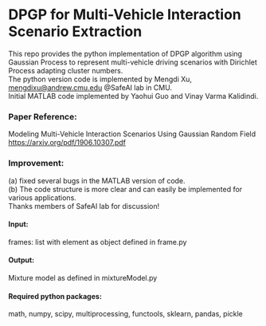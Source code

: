 # DPGP for Multi-Vehicle Interaction Scenario Extraction
This repo provides the python implementation of DPGP algorithm using Gaussian Process to represent multi-vehicle driving scenarios with Dirichlet Process adapting cluster numbers. <br>
The python version code is implemented by Mengdi Xu, mengdixu@andrew.cmu.edu @SafeAI lab in CMU. <br>
Initial MATLAB code implemented by Yaohui Guo and Vinay Varma Kalidindi. <br>

### Paper Reference:
Modeling Multi-Vehicle Interaction Scenarios Using Gaussian Random Field <br>
https://arxiv.org/pdf/1906.10307.pdf


### Improvement:
(a) fixed several bugs in the MATLAB version of code. <br>
(b) The code structure is more clear and can easily be implemented for various applications. <br>
Thanks members of SafeAI lab for discussion! <br>


#### Input:

frames: list with element as object defined in frame.py <br>

#### Output:

Mixture model as defined in mixtureModel.py <br>


#### Required python packages:
math, numpy, scipy, multiprocessing, functools, sklearn, pandas, pickle
